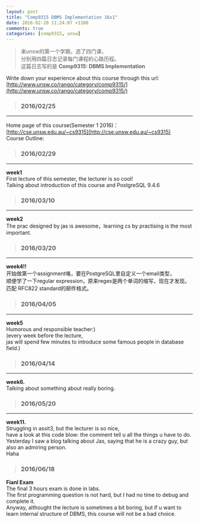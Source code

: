```yaml
---
layout: post
title: "Comp9315 DBMS Implementation 16s1"
date: 2016-02-28 11:24:07 +1100
comments: true
categories: [comp9315, unsw]
---
```


>来unsw的第一个学期，选了四门课，    
分别用四篇日志记录每门课程的心路历程。       
这篇日志写的是 **Comp9315: DBMS Implementation**

<!--more-->


Write down your experience about this course through this url:     
[http://www.unsw.co/rango/category/comp9315/](http://www.unsw.co/rango/category/comp9315/)    



>### 2016/02/25 ###
----------
Home page of this course(Semester 1 2016)：    
[http://cse.unsw.edu.au/~cs9315](http://cse.unsw.edu.au/~cs9315)     
Course Outline:    
<img style="max-height:430px" class="lazy" data-original="/images/blog/160229_comp9315/outline.png">     



>### 2016/02/29 ###
----------
**week1**   
First lecture of this semester, the lecturer is so cool!    
Talking about introduction of this course and PostgreSQL 9.4.6    
<img style="max-height:430px" class="lazy" data-original="/images/blog/160229_comp9315/teacher.JPG">     



>### 2016/03/10 ###
----------
**week2**    
The prac designed by jas is awesome，learning cs by practising is the most important.       


>### 2016/03/20 ###
----------
**week4!!**       
开始做第一个assignment咯，要在PostgreSQL里自定义一个email类型，    
顺便学了一下regular expression，原来regex是两个单词的缩写，现在才发现。    
匹配 RFC822 standard的邮件格式。    
<img style="max-height:430px" class="lazy" data-original="/images/blog/160229_comp9315/email_regex.jpg">    


>### 2016/04/05 ###
----------
**week5**      
Humorous and responsible teacher:)   
(every week before the lecture,     
jas will spend few minutes to introduce some famous people in database field.)   
<img style="max-height:430px" class="lazy" data-original="/images/blog/160229_comp9315/teacher2.JPG">    


>### 2016/04/14 ###
----------
**week6.**       
Talking about something about really boring.      


>### 2016/05/20 ###
----------
**week11.**    
Struggling in assit3, but the lecturer is so nice,    
have a look at this code blow: the comment tell u all the things u have to do.   
<img style="max-height:430px" class="lazy" data-original="/images/blog/160229_comp9315/assit3_code.png">    
Yesterday I saw a blog talking about Jas, saying that he is a crazy guy, but also an admiring person.   
Haha    
<img style="max-height:430px" class="lazy" data-original="/images/blog/160229_comp9315/elephant.jpg">    


>### 2016/06/18 ###
**Fianl Exam**    
The final 3 hours exam is done in labs.   
The first programming question is not hard, but I had no time to debug and complete it.   
Anyway, althought the lecture is sometimes a bit boring, but if u want to learn internal structure of DBMS, this course will not be a bad choice.     

